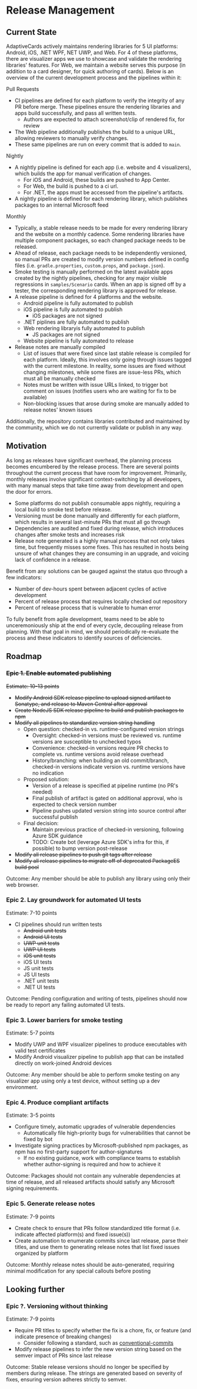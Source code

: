 # Release Management

## Current State

AdaptiveCards actively maintains rendering libraries for 5 UI platforms: Android, iOS, .NET WPF, NET UWP, and Web. For 4 of these platforms, there are visualizer apps we use to showcase and validate the rendering libraries' features. For Web, we maintain a website serves this purpose (in addition to a card designer, for quick authoring of cards). Below is an overview of the current development process and the pipelines within it:

Pull Requests

* CI pipelines are defined for each platform to verify the integrity of any PR before merge. These pipelines ensure the rendering libraries and apps build successfully, and pass all written tests.
    * Authors are expected to attach screenshot/clip of rendered fix, for review
* The Web pipeline additionally publishes the build to a unique URL, allowing reviewers to manually verify changes.
* These same pipelines are run on every commit that is added to `main`.

Nightly

* A nightly pipeline is defined for each app (i.e. website and 4 visualizers), which builds the app for manual verification of changes.
    * For iOS and Android, these builds are pushed to App Center.
    * For Web, the build is pushed to a ci url.
    * For .NET, the apps must be accessed from the pipeline's artifacts.
* A nightly pipeline is defined for each rendering library, which publishes packages to an internal Microsoft feed

Monthly

* Typically, a stable release needs to be made for every rendering library and the website on a monthly cadence. Some rendering libraries have multiple component packages, so each changed package needs to be released.
* Ahead of release, each package needs to be independently versioned, so manual PRs are created to modify version numbers defined in config files (i.e. `gradle.properties`, `custom.props`, and `package.json`).
* Smoke testing is manually performed on the latest available apps created by the nightly pipelines, checking for any major visible regressions in `samples/Scenario` cards. When an app is signed off by a tester, the corresponding rendering library is approved for release.
* A release pipeline is defined for 4 platforms and the website.
    * Android pipeline is fully automated to publish
    * iOS pipeline is fully automated to publish
        * iOS packages are not signed
    * .NET piplines are fully automated to publish
    * Web rendering libraryis fully automated to publish
		* JS packages are not signed
    * Website pipeline is fully automated to release
* Release notes are manually compiled
    * List of issues that were fixed since last stable release is compiled for each platform. Ideally, this involves only going through issues tagged with the current milestone. In reality, some issues are fixed without changing milestones, while some fixes are issue-less PRs, which must all be manually checked
    * Notes must be written with issue URLs linked, to trigger bot comment on issues (notifies users who are waiting for fix to be available)
    * Non-blocking issues that arose during smoke are manually added to release notes' known issues

Additionally, the repository contains libraries contributed and maintained by the community, which we do not currently validate or publish in any way.

## Motivation

As long as releases have significant overhead, the planning process becomes encumbered by the release process. There are several points throughout the current process that have room for improvement. Primarily, monthly releases involve significant context-switching by all developers, with many manual steps that take time away from development and open the door for errors.
* Some platforms do not publish consumable apps nightly, requiring a local build to smoke test before release.
* Versioning must be done manually and differently for each platform, which results in several last-minute PRs that must all go through 
* Dependencies are audited and fixed during release, which introduces changes after smoke tests and increases risk
* Release note generated is a highly manual process that not only takes time, but frequently misses some fixes. This has resulted in hosts being unsure of what changes they are consuming in an upgrade, and voicing lack of confidence in a release.

Benefit from any solutions can be gauged against the status quo through a few indicators:
* Number of dev-hours spent between adjacent cycles of active development
* Percent of release process that requires locally checked out repository
* Percent of release process that is vulnerable to human error

To fully benefit from agile development, teams need to be able to unceremoniously ship at the end of every cycle, decoupling release from planning. With that goal in mind, we should periodically re-evaluate the process and these indicators to identify sources of deficiencies.

## Roadmap

### ~~Epic 1. Enable automated publishing~~
~~Estimate: 10-13 points~~

* ~~Modify Android SDK release pipeline to upload signed artifact to Sonatype, and release to Maven Central after approval~~
* ~~Create NodeJS SDK release pipeline to build and publish packages to npm~~
* ~~Modify all pipelines to standardize version string handling~~
    * Open question: checked-in vs. runtime-configured version strings
        * Oversight: checked-in versions must be reviewed vs. runtime versions are susceptible to unchecked typos
        * Convenience: checked-in versions require PR checks to complete vs. runtime versions avoid release overhead
        * History/branching: when building an old commit/branch, checked-in versions indicate version vs. runtime versions have no indication
    * Proposed solution:
        * Version of a release is specified at pipeline runtime (no PR's needed)
        * Final publish of artifact is gated on additional approval, who is expected to check version number
        * Pipeline pushes updated version string into source control after successful publish
	* Final decision:
		* Maintain previous practice of checked-in versioning, following Azure SDK guidance
		* TODO: Create bot (leverage Azure SDK's infra for this, if possible) to bump version post-release
* ~~Modify all release pipelines to push git tags after release~~
* ~~Modify all release pipelines to migrate off of deprecated PackageES build pool~~

Outcome:
Any member should be able to publish any library using only their web browser.

### Epic 2. Lay groundwork for automated UI tests
Estimate: 7-10 points

* CI pipelines should run written tests
	* ~~Android unit tests~~
	* ~~Android UI tests~~
	* ~~UWP unit tests~~
	* ~~UWP UI tests~~
	* ~~iOS unit tests~~
	* iOS UI tests
	* JS unit tests
	* JS UI tests
	* .NET unit tests
	* .NET UI tests

Outcome:
Pending configuration and writing of tests, pipelines should now be ready to report any failing automated UI tests.

### Epic 3. Lower barriers for smoke testing
Estimate: 5-7 points

* Modify UWP and WPF visualizer pipelines to produce executables with valid test certificates
* Modify Android visualizer pipeline to publish app that can be installed directly on work-joined Android devices

Outcome:
Any member should be able to perform smoke testing on any visualizer app using only a test device, without setting up a dev environment.

### Epic 4. Produce compliant artifacts
Estimate: 3-5 points

* Configure timely, automatic upgrades of vulnerable dependencies
    * Automatically file high-priority bugs for vulnerabilities that cannot be fixed by bot
* Investigate signing practices by Microsoft-published npm packages, as npm has no first-party support for author-signatures
    * If no existing guidance, work with compliance teams to establish whether author-signing is required and how to achieve it

Outcome:
Packages should not contain any vulnerable dependencies at time of release, and all released artifacts should satisfy any Microsoft signing requirements.

### Epic 5. Generate release notes
Estimate: 7-9 points

* Create check to ensure that PRs follow standardized title format (i.e. indicate affected platform(s) and fixed issue(s))
* Create automation to enumerate commits since last release, parse their titles, and use them to generating release notes that list fixed issues organized by platform

Outcome:
Monthly release notes should be auto-generated, requiring minimal modification for any special callouts before posting

## Looking further

### Epic ?. Versioning without thinking
Estimate: 7-9 points

* Require PR titles to specify whether the fix is a chore, fix, or feature (and indicate presence of breaking changes)
    * Consider following a standard, such as [conventional-commits](https://www.conventionalcommits.org/en/v1.0.0/)
* Modify release pipelines to infer the new version string based on the semver impact of PRs since last release

Outcome:
Stable release versions should no longer be specified by members during release. The strings are generated based on severity of fixes, ensuring version adheres strictly to semver.
